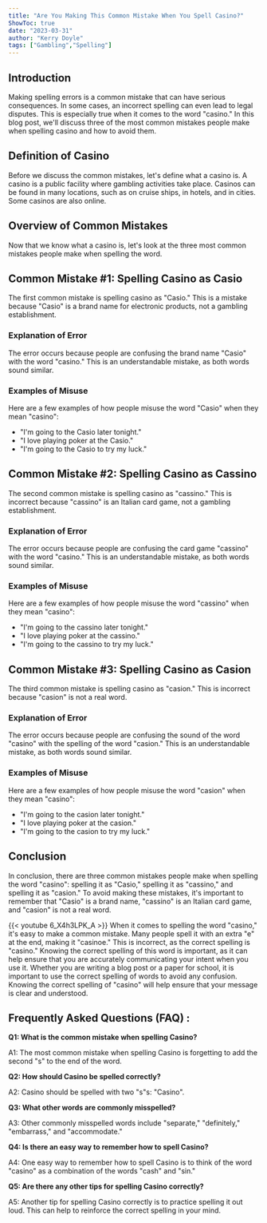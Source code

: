 ```yaml
---
title: "Are You Making This Common Mistake When You Spell Casino?"
ShowToc: true 
date: "2023-03-31"
author: "Kerry Doyle" 
tags: ["Gambling","Spelling"]
---
```

## Introduction

Making spelling errors is a common mistake that can have serious consequences. In some cases, an incorrect spelling can even lead to legal disputes. This is especially true when it comes to the word "casino." In this blog post, we'll discuss three of the most common mistakes people make when spelling casino and how to avoid them.

## Definition of Casino

Before we discuss the common mistakes, let's define what a casino is. A casino is a public facility where gambling activities take place. Casinos can be found in many locations, such as on cruise ships, in hotels, and in cities. Some casinos are also online.

## Overview of Common Mistakes

Now that we know what a casino is, let's look at the three most common mistakes people make when spelling the word.

## Common Mistake #1: Spelling Casino as Casio

The first common mistake is spelling casino as "Casio." This is a mistake because "Casio" is a brand name for electronic products, not a gambling establishment.

### Explanation of Error

The error occurs because people are confusing the brand name "Casio" with the word "casino." This is an understandable mistake, as both words sound similar.

### Examples of Misuse

Here are a few examples of how people misuse the word "Casio" when they mean "casino":

- "I'm going to the Casio later tonight."
- "I love playing poker at the Casio."
- "I'm going to the Casio to try my luck."

## Common Mistake #2: Spelling Casino as Cassino

The second common mistake is spelling casino as "cassino." This is incorrect because "cassino" is an Italian card game, not a gambling establishment.

### Explanation of Error

The error occurs because people are confusing the card game "cassino" with the word "casino." This is an understandable mistake, as both words sound similar.

### Examples of Misuse

Here are a few examples of how people misuse the word "cassino" when they mean "casino":

- "I'm going to the cassino later tonight."
- "I love playing poker at the cassino."
- "I'm going to the cassino to try my luck."

## Common Mistake #3: Spelling Casino as Casion

The third common mistake is spelling casino as "casion." This is incorrect because "casion" is not a real word.

### Explanation of Error

The error occurs because people are confusing the sound of the word "casino" with the spelling of the word "casion." This is an understandable mistake, as both words sound similar.

### Examples of Misuse

Here are a few examples of how people misuse the word "casion" when they mean "casino":

- "I'm going to the casion later tonight."
- "I love playing poker at the casion."
- "I'm going to the casion to try my luck."

## Conclusion

In conclusion, there are three common mistakes people make when spelling the word "casino": spelling it as "Casio," spelling it as "cassino," and spelling it as "casion." To avoid making these mistakes, it's important to remember that "Casio" is a brand name, "cassino" is an Italian card game, and "casion" is not a real word.

{{< youtube 6_X4h3LPK_A >}} 
When it comes to spelling the word "casino," it's easy to make a common mistake. Many people spell it with an extra "e" at the end, making it "casinoe." This is incorrect, as the correct spelling is "casino." Knowing the correct spelling of this word is important, as it can help ensure that you are accurately communicating your intent when you use it. Whether you are writing a blog post or a paper for school, it is important to use the correct spelling of words to avoid any confusion. Knowing the correct spelling of "casino" will help ensure that your message is clear and understood.

## Frequently Asked Questions (FAQ) :
**Q1: What is the common mistake when spelling Casino?**

A1: The most common mistake when spelling Casino is forgetting to add the second "s" to the end of the word.

**Q2: How should Casino be spelled correctly?**

A2: Casino should be spelled with two "s"s: "Casino".

**Q3: What other words are commonly misspelled?**

A3: Other commonly misspelled words include "separate," "definitely," "embarrass," and "accommodate."

**Q4: Is there an easy way to remember how to spell Casino?**

A4: One easy way to remember how to spell Casino is to think of the word "casino" as a combination of the words "cash" and "sin."

**Q5: Are there any other tips for spelling Casino correctly?**

A5: Another tip for spelling Casino correctly is to practice spelling it out loud. This can help to reinforce the correct spelling in your mind.





